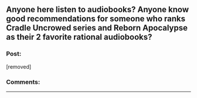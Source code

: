 ## Anyone here listen to audiobooks? Anyone know good recommendations for someone who ranks Cradle Uncrowed series and Reborn Apocalypse as their 2 favorite rational audiobooks?

### Post:

[removed]

### Comments:

---

